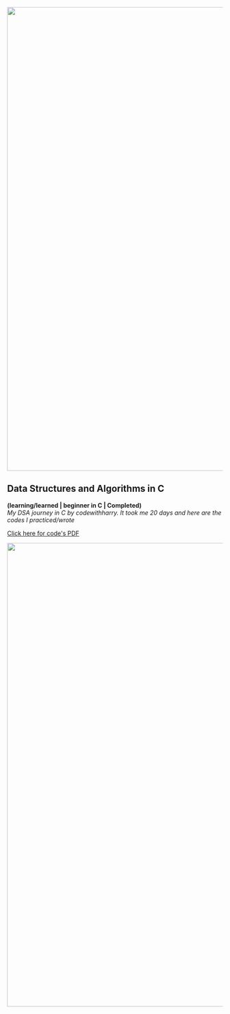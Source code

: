 <img src="https://capsule-render.vercel.app/api?type=soft&color=gradient&height=10&section=header" width="1080" align="center"/>

## Data Structures and Algorithms in C 

**(learning/learned | beginner in C | Completed)**
<br>
*My DSA journey in C by codewithharry. It took me 20 days and here are the codes I practiced/wrote*

[Click here for code's PDF](DSA.pdf)

<img src="https://capsule-render.vercel.app/api?type=soft&color=gradient&height=10&section=footer" width="1080" align="center"/>
